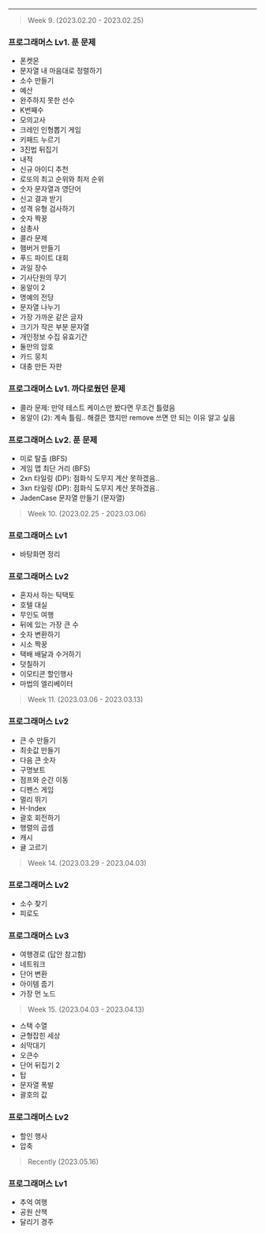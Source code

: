 ----------------
> Week 9. (2023.02.20 - 2023.02.25)
### 프로그래머스 Lv1. 푼 문제
- 폰켓몬
- 문자열 내 마음대로 정렬하기
- 소수 만들기
- 예산
- 완주하지 못한 선수
- K번째수
- 모의고사
- 크레인 인형뽑기 게임
- 키패드 누르기
- 3진법 뒤집기
- 내적
- 신규 아이디 추천
- 로또의 최고 순위와 최저 순위
- 숫자 문자열과 영단어
- 신고 결과 받기
- 성격 유형 검사하기
- 숫자 짝꿍
- 삼총사
- 콜라 문제
- 햄버거 만들기
- 푸드 파이트 대회
- 과일 장수
- 기사단원의 무기
- 옹알이 2
- 명예의 전당
- 문자열 나누기
- 가장 가까운 같은 글자
- 크기가 작은 부분 문자열
- 개인정보 수집 유효기간
- 둘만의 암호
- 카드 뭉치
- 대충 만든 자판

### 프로그래머스 Lv1. 까다로웠던 문제
- 콜라 문제: 만약 테스트 케이스만 봤다면 무조건 틀렸음
- 옹알이 (2): 계속 틀림.. 해결은 했지만 remove 쓰면 안 되는 이유 알고 싶음

### 프로그래머스 Lv2. 푼 문제
- 미로 탈출 (BFS)
- 게임 맵 최단 거리 (BFS)
- 2xn 타일링 (DP): 점화식 도무지 계산 못하겠음..
- 3xn 타일링 (DP): 점화식 도무지 계산 못하겠음..
- JadenCase 문자열 만들기 (문자열)

> Week 10. (2023.02.25 - 2023.03.06)
### 프로그래머스 Lv1
- 바탕화면 정리

### 프로그래머스 Lv2
- 혼자서 하는 틱택토
- 호텔 대실
- 무인도 여행
- 뒤에 있는 가장 큰 수
- 숫자 변환하기
- 시소 짝꿍
- 택배 배달과 수거하기
- 덧칠하기
- 이모티콘 할인행사
- 마법의 엘리베이터

> Week 11. (2023.03.06 - 2023.03.13)
### 프로그래머스 Lv2
- 큰 수 만들기
- 최솟값 만들기
- 다음 큰 숫자
- 구명보트
- 점프와 순간 이동
- 디펜스 게임
- 멀리 뛰기
- H-Index
- 괄호 회전하기
- 행렬의 곱셈
- 캐시
- 귤 고르기

> Week 14. (2023.03.29 - 2023.04.03)
### 프로그래머스 Lv2
- 소수 찾기
- 피로도

### 프로그래머스 Lv3
- 여행경로 (답안 참고함)
- 네트워크
- 단어 변환
- 아이템 줍기
- 가장 먼 노드

> Week 15. (2023.04.03 - 2023.04.13)
- 스택 수열
- 균형잡힌 세상
- 쇠막대기
- 오큰수
- 단어 뒤집기 2
- 탑
- 문자열 폭발
- 괄호의 값

### 프로그래머스 Lv2
- 할인 행사
- 압축

> Recently (2023.05.16)
### 프로그래머스 Lv1
- 추억 여행
- 공원 산책
- 달리기 경주